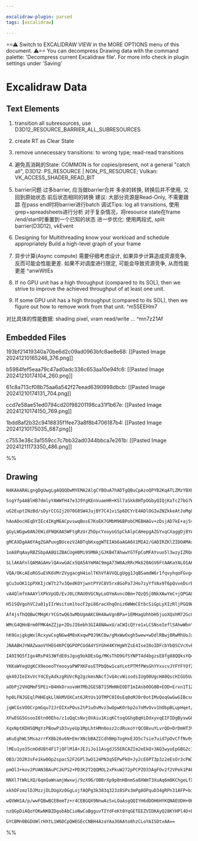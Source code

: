 ```yaml
---

excalidraw-plugin: parsed
tags: [excalidraw]

---
```

==⚠  Switch to EXCALIDRAW VIEW in the MORE OPTIONS menu of this document. ⚠== You can decompress Drawing data with the command palette: 'Decompress current Excalidraw file'. For more info check in plugin settings under 'Saving'


# Excalidraw Data
## Text Elements
1. transition all subresources, use D3D12_RESOURCE_BARRIER_ALL_SUBRESOURCES
2. create RT as Clear State
3. remove unnecessary transitions: to wrong type; read-read transitions
4. 避免高消耗的State: COMMON is for copies/present, not a general "catch all", D3D12: PS_RESOURCE | NON_PS_RESOURCE; Vulkan: VK_ACCESS_SHADER_READ_BIT
5. barrier问题
    过多barrier, 应当做barrier合并
    多余的转换, 转换后并不使用, 又回到原始状态
    前后状态相同的转换
    建议:
        大部分资源是Read-Only, 不需要跟踪
        在pass end时将barrier进行batch
    调试Tips:
        log all transitions, 使用grep+spreadsheets进行分析
        对于复杂情况，将resource state在frame /end/start时重置到一个已知的状态
    进一步优化:
        使用两段式, split barrier(D3D12), vkEvent
6. Designing for Multithreading
    know your workload and schedule appropriately
    Build a high-level graph of your frame
7. 异步计算(Async compute)
    需要仔细考虑设计, 如果异步计算造成资源竞争, 反而可能会性能更差.
    如果不对调度进行限定, 可能会导致资源竞争, 从而性能更差 ^anwWtlEs

1. If no GPU unit has a high throughput (compared to its SOL), then we strive to improve the achieved throughput of at least one unit.
2. If some GPU unit has a high throughput (compared to its SOL), then we figure out how to remove work from that unit. ^m5SEEHm7

对比具体的性能数据: shading pixel, vram read/write ... ^mn7z21Af

## Embedded Files
193bf21419340a70be6d2c09ad0963bfc8ae8e68: [[Pasted Image 20241210165246_376.png]]

b5984fef5eaa79c47ad0adc336c653aa10e94fc6: [[Pasted Image 20241210174104_260.png]]

61c8a713cf08b75aa6a542f27eead6390998dbcb: [[Pasted Image 20241210174131_704.png]]

ccd7e58ae51ed0794cd20f98201198ca31f1b67e: [[Pasted Image 20241210174150_769.png]]

1bdd8af2b32c9418835f1fee73a8f8b4706187b4: [[Pasted Image 20241210175035_687.png]]

c7553e38c3a1559cc7c7bb32ad0344bbca7e261b: [[Pasted Image 20241211173350_486.png]]

%%
## Drawing
```compressed-json
N4KAkARALgngDgUwgLgAQQQDwMYEMA2AlgCYBOuA7hADTgQBuCpAzoQPYB2KqATLZMzYBXUtiRoIACyhQ4zZAHoFAc0JRJQgEYA6bGwC2CgF7N6hbEcK4OCtptbErHALRY8RMpWdx8Q1TdIEfARcZgRmBShcZQUebQA2bQB2GjoghH0EDihmbgBtcDBQMBKIEm4IawoAdSh8AFFc/lLYRAqoLChUkshMbmceAA4AVgTBwZ4ARnjhgGZ42Z4ATkHZ

5sgYfp4ABlHB7dmlyYAWWfH47e3J9YgKEnVuaeHR+KSl7aSkk8HTpOGbyQIQjKaTcZ7bG7WZTBbgQwoCKCkNgAawQAGE2Pg2KQKgBiSYIAkE7qlTS4bDI5RIoQcYgYrE4iSI6zMOC4QLZEmQABmhHw+AAyrAYRJBB4uRBmIiUQhqvdJNw+PDJdLUUKYCL0GLyjdqSCOOFcmhrsq2GzsGpNsbLjcqcI4ABJYhG1B5AC6N255EyTu4HCE/JuhFpWAq

uG2EuptINzBd/sDyrCCGIj2O70G8SW4JujBY7C41viSp6DCYrE4ADlOGIwZNZkkeAtJoMg8wACLpDoptDcghhG6aYS0+rBTLZF3um5CODEXBdx5JWZnHjHSZLRszG5EDjIv0B/BbtgU5PcXv4fvKjqYLoSSbaVDMjisKD51AEfCoZhaQKCERiZjUKgQhhKgbazG2kw8AA+gASvUAoAPIAKowWi9RQQAQgAgjBMEOvUMFQVhAAyxFQQKSEYXBiEoW

hAoADocHEqDYIEc4IKgMEACpvswqBosE7KoEK7GMbM96BPobCMEBHAGv+zDsjAD7kE+aj5vID5sKgFBIhwygPvACAANyoGxxDOOZKksupnDMIxxz3oA/gmALKKgAbWYAEbaAOgBgAhbiJHRoGiCEALLBQhFaoIQfHctiLFmoQ4QKHAP5ZFAgEcGwUBvqgyhZEwBCoPREB4FA2CSG+/JFYBYEQTwaAAAoCrB8HIah9SoAAPqgFbhVBjXNTRbWmQAa

gGyLWGgw0ANJEWidFNQKAASWFtgRzUrZhDpcYxoyoGSpCkAlpCAHepgAZGYxqCXaggDj8YAWJr7YdTCAYAKXqAMr6gBaCg9R2ABAqgBuehdV23YAmvI+YANvGAEbGgEQ4AcCq/YAsHKAP7ygAUroBgATyoAe2qAAxKgD5yoA05qAG1OgCABgDl2ALJK0NE4AH26ADAqYPgyTqCAF96gB10cgDNXaggDkmoAFwmAGBKgAisYACXaAPRmMEhBZCEcP

gMCAXDgAA6YAgZGAPuxgBUcezV2ABTqbKxqgWTEIAb6aAGA6X1MIA2/GADIRZKlZIDOAMAxgCr0VxhByGzHAcxzWIGe+1lqS+dmAcjVIIHAADUrLmcwgIIDkFu84ACebq5dgCf2oAcXKALCagBC5oAowaAK2KgAw/4bP7CKIHFSuxGtergmSoAoesKGXpBQPrgCziYAdv6Y4AAHKAFRygBPuoAp+4+UTDOmx3gCm1oAGPKAGjKrvu1dyOACRygCt

1oA8PqAayRBZSbpAABQ1ZBACUgH0Mi9SMNkjGJKB4TAhwwYGTFpCoMFAYvuo5l3wzyIZRQqAwMXOnYmRFiXAxA3y0k/GVZMAYOK4DgMlM0h12LSwZhhIQfJQG4FQJIYEkhnDBEYB+KksDypsG5L/f+ldMiMSSPeQAQPqj0AIXRgB0723lhZgMAODYDivoOAQgOj7wZorQAK3KADG/QAwAGAEUwwAfdEMMAoAIM1AA55vQ5hgACBMAAhGQtAB7XoA

SLlAKAFnlQAMAGAHvlQAvwGACx5QA5AYmMAC9mgA73W0AzRRcMk620AGV6FtAAKaYALO1AKmLMYAH+1AAvgVo3RqBABzcgYqxdjIyUC4p0Cod4fbPlfN7L8mgi5/nCIBYCHE97QWoq1NCmEcJ4TWiRMiFEqItVovBRizFWIhA6JxHioR+KCUfv5BAYkJIZGkhxGk8lDRKSSbZJ8aAoDaV0pwAyrQTJmXFpZcWIy/ZPgcs5dy3k/JRACvxEKYUIpR

VQA/OKcAEoRGSuEVK6VMrZVygacgH4iolTKhVfAVVQLgUgg1JqBSamdW6r1fqvyhqoFGvgcaHBJozSwnNeCC1lqrUInBDaGEto7XvFvM6DM7pbxeh9Lef0GbAzplDcGsNEYo1QBjHGBNiZuyuuTKmtMIYMxZjPWeXM+ZC1FgsyW0tZaK1VonVAWtQh8T1kbLeFsrZlTto7Z28hhWe1ecsjSAckZB1DuHcWkcEDR2YLHBO9LZ6p0zrnAuGSS6fm2Q

gCu3oOK11pPXKIjcW7t27v3QedKOYjwntPYVC8V5rx8GoPa7JHo7zyYfVAx9T6pQvveDsrBlC330kc2Kz98Cv0kO/fSn9v7kJEAA0gQC2AgLAaA5gkDiDQLfHApEyUrAdGQca1AqD0HZWwSCPBCACE5XIHAEhZC/5FsoV0jgNDUDKJYWwjhXC9A8L4QgARrbhHiOkbI1Aijp3qJCfo4x5ion2McQo5xbjPE+NQH4oJe7wmRJsbYiUMVsgCkIEYcQ

vA4QlmfVAAAYlXPkVpUD/EvJ0LCRAU0VGCNyLoOYmAvncOBm+7QzQSj0NkXAwYmC+jQPGA8ppDr+AIHE68CT7yPmSZwFVaTLX/mySBPJA1CnoWwrhfChFynkUosCuidT7wNPYs03ibSQgdJtd0+ZUkZIDIQApYZFHRmaQmTpPSMyjKmXMos8tCmVn2Q4I5VArlPK+U6YFPZ4VIrRVinoU5iULlhGyNcrKmC7n5UecVOcLz3zvLyd8pjfyuo9QrH1

H51SQVgohVC2a81yIIrWsitsm1tocF2pi86racXhqOniz6WWmCEtbcSiGpLyXIzRljPGQ9W2MsJjTOmrLWbCp5gLEWYsQHOD5TLVA8tlZq1bRzUVOsJXGzy6QaVnmbatodk7F2Sq2Be35Kq/2qBA6BC1RckBur9WGuFaa7O+dC7hGLmIa15cx01zrg3JubdO69wHlVn1Y8p7stnoG1en4Q2b1G7vT5PBo2xrPlABNV9k2pvvhml+agc3iw/q2r+b

Af4jsfhQQBwCMHgKrYCGtwQ63wMbUgmAKC0H4AwVgnBPa+1EMHagUhhbH5juoXQxhM72GcO4bw/hgiFaiMkTI+RSjme7sFjo/dfij0ONbU4lx7jzbeN8eYm9wvQkRKPRKXAfC2Bi1YO+7giIhAIC3FhxaQIQQ3lQHeHgwxCgAF9mjFFKOUCQwwjBsCagAK2cDACsbY0TImGtIbY9BNAAA0ABaCEJSzIqIQfQ0QkA3D6GgZcyRjjbGOHMHgOwlivC

WMcG4QHnBrm0FMK4mZZjp+2DsJI6ebh3GIA8NAwxU/aCWIcQYre1xLCSNseIeflSAhwWbnYjlIITHiJMYYPw3jHEGEkSE+lNRftKFKJEqJ6TYnaKpVk7JUoSjJBSO0NI6SYg30yLfbIOSweVLyfk6pNSSkxDqRMqpZTykVDcFfMo78fof+KXUwh9RDRHgbgzRyRLRHgbRlRD9HRnR8gPRr97UcNUA8MgwQxE90BcBJhIwhxiAYw4x9wP89Vuxzcf

hK9GxjgkgWxlRcxywCxgNGw4M8xKxqwP0J9KC0w/gMxWwOxgh5wew+wDdlRBwj8RwMhUoJx4CSxpxZw+DzdFxlw6wc8VxDcdw9wEwSwsRjxiCzwLwSwy4oBgIKhEBaQ74n0+QEAkCIA1xZhNBuQphVxW9U9cBu9NAEB4hiAeBsBtglgQFvCFhbDsBBhcAEBBg3DBgJQq0CAP0CgegwATRYjJh4RJDShWJUNcN9wbc7dlRHd0BJAgEuJnB3hqhhoU

JNAABHJYWAZwaoVYHEG4KPCQGPOPCUdA4YSYGhH4KYHgWYZsE4IseI0oIDFcbYbQSCVcXvFcL4cvJcWvN/RvGYBIdo94WYK4RcSvKgksAfU3RUbvYvGYS4C4Sg1YKYNYZUKERfD/F/dfRkdACjC/XfAcckSkKMY/BkTfFke4zkT0PkQUYUH/bUFMS41fV/evBUNAYsZfF/b/CoAE7AvwSQPA4A00c0cA60JfSAaAp0CQz0RA4glA7ItAsMHgOE6M

IA9I9Q5fIgx4RsP4S3WfdE0sJgug9okDEsGg/MKsThD9GfSYNPT4d4bgzsE8fg88QQksYQ4cUccQuAqcGcdiYg9opcCYeYcfcfPvDQ4MXcck/DDQo8VEbQgQy4ucQwiQYwxwfSMw4ISwzQYYFYY4bkBAbkYYEIZwpYbACg3wkBbAJceIbAGYWYXATA7YBAXPbkP0iI9waI+EOI9YOIpIm4VIuANQ/ATIwoe3SAHIiAfQSQNEWYCgKaCgfQLCCgZQ

YKKaWYegUgKCX9eoeoTYeooyaPWPXKFosETPbQbw1caYLotPTMfPWsGhYYxscvJYFYFYOfZUOvBvYDY4RIYYYY/YHvW08YAYyALY0EcE20js/YT4XvSgs4P4efaED9Bkz/NfE/G46Ac/HfL4oQp4w/Wka494p8T4q/b9H46E0UR/QE5/YEuUUE9/X8r/P4mE78uEwA2MJEksUAi0WACAhkzE2AtAScBAquCwvEgggk4gUMCQXAWYEk3Ask5AzCvQ

qk40JIeIXvVcY4CEyAdkzgRUVcRg2gzkmsNAcfJvQ4cvWisodsIUg00UgcHA0QscHIGU5UaQ+UhcJU7o+IKfFYlQrU4iikyATQ/U08Q05/Y0l0CAM00w74q04giAcfQI5wusbAbkbYQYTQP4QM+IXAJvHgOwpIPVEBBYd4UcwYYgTQbATQCMqI/IaM1cuMnoZIyARM5M1MkodMsoIyso+qCgYPKCMosozAYIAUN3GCQYZQAATWcHoByvqiEEj0bM

aObPj2VHQMmF5PEi+B4HkOrxovmH7Mb2GESB715MmNHIODT1mIAsb0OG0B+EOD+Erxn1T1ZNKHXLN0WEcgbB+AmFOFn1HKWCPIuKAvPLeLPw+JvLfNJHvJeKfO2pfN2stN+I1H+LAqBJlH/OnJ4rPIQE/K1CuuVD1ARKItXIgBgtRPN0gJLEQuxNQp9AwpUrKEJNwuOAIsRO1MIOFJIOGC+G728I2NKHoroPqtOLZLLA5JYMVCsv2G6JWHiEFN4L

hp0LFNJGEqlPHHEqkLlNkMVOXCat6JRtUs1OTMPC0I0sEq0oMJ0r0otIMvQoqGwGwGIBcsn2CLaOTA+FzzFp2G5BWB2GqpWDwB6O5EmE0FeAqr0MjMCoSNjMSNCoTIbUipKFtzTOyKMq8rgHoGUFmArGcG92GE0GcDKIwiWDbG5DbFIGChKraDKuaITwgPXG0Fmq+AuDXGWBOBat4EzASHmFnNzyzCzHmExtKCnLBOA1eFGLeCnyXPGCYv7xNw3L

jqWCGsVOOCrpmGqu72JrOIXxPOus2tP1uOvMvz3wOpwKOrbp2o7oMvOvv1hObpBLupHqet/yfxLDeuhvNxAJRLgrRNtGpBgMBu/VxI5qwpwowOGChqIvxNIrht5NHNeB2GGAZLRseDaOYpxq5LBGeFn0nwFOyL4tJoEt0MppEOprEuQrCogEkoZvkMWsz1Gp4u3CUoPtKDUrJs0r0O2RNPQAFuUEtOFtvE0GIGICCLsM0EWGwFz2bFWGGA1odIQE

XFwEGG5GsooI6tn00Eho/z1uQqCsNvjOVAiu1KiqKCtoqGGhgBqHiDdxyvqEIFIDgByswGGGcEcEWkGFD30H9p/yaJbODuNEGEglGKsv5PGC7zOFZogALzrBGOVstzT3XHmAzz6unN5MouL0glHIoq+AzHrs2JLrN2eDvGRuGvaOmHTwnJLHOKbo2vRAvOfO337rvIP0OpCeOrCYeOvw/JAq/L/yCduqzvuqhMSeeuSenoAPesguNHnrAMXt+oQp

XqxNptKDHSQMgYzPBowPiD3vyeUp1MpLhtHMn0osz2cdRuxoYrQCOBvuYLvrQD+DrDmHT3VId1fujhgZ5vFKprEJpt/tlJkKPvkI8vH2z2z0Us3t1K5pFI/oRG0qML1n0vicMpFr+DmAQDOG9MwOeDdOwCSCec0BwZ4F8PL2OFebwBcsbE1v8s1BiJ6GCqNpKD/vYeac4ZiszP0GGAFFrMWn0BSAbIDtuPiRUZIKstGJ6Krst1eFmCb1jpornIor

aKuEghWL5MsazrrFXBb26u6N+EmrXNcbBAZICdhBHp7ogHxEJD5c7sie7uid7pOvCffNv0ycnp/Lgb/LmN4HHsleHtetydns+u+uKd5NKftHKeWaBtQeadQOwvQMqGReVaP1npqclDIvoLaIWHPp4svvYtWuoN6Y4FYu5LGpmC7wZKih4JmffopsgAlOIBEulN1bptWYVPWeqo3Er2ZYgHAd2agb1NmcOegHiVvHvAdDIQylQAAHF6okJZJQ1JBW

lMEu1yo35cmOdUBt4F17jQFlM1A+JEJiJo11AsgdJS5ERCAZIm2eEkQ+3AQ3wyoEpGBG2c1q2+EacyE5xUBBIpQacDRi2oAJdmJs3PwDAOIC2i2aQS2y2ycQQHxJ34Sa262DAG2tJIochhIEI23AIO23YKAOJeRlARAOJhAspJAEcr3JI+li1kQjkkR9Bj25293V2YkKASMzcrCs2c3tId2V2sED2K3j23qz362d9G3tJm3b373j3O3n3rVDo+2c

OB3/2O2R3sFe1kw0Op2spac52F2GPl3wO124PN3q5EPwPkO+Jy2cE6PT3p3z2eEsOr3cPW323AQn2X3gR32adp3v2f5lM/2ZIUcS0gODBQOso2On1OAoBX0ddwSGSf1/19BAMwR6iwMIM6CE3HS9q6L4NzACAkNIMmRUMEz9PMN7lqmSLShsRgRgxiMM30BEkN3c3uPb4v2UOBOq2hOsoRPL2m2b3JOH3pOu3iPe2OJ+34Eh2YFR2aOJ30Pp3GOs

pmOl3+kov2PUAN3BAuPC2kPS2+PD3K2T2QQMOL2xPkuW272pPCPZO33AgFOv2f2VPek1PAFNOQP1AwOqu1cNctc30P09dA2E2jdWXjRi8rdzasiSwYWJ0jApgsJuQFH2h0XKrHhVhxJK9eTfHK8rgq7Y7e8Ri3g/me9DhU707IBM62WaFMwdG/gZ8Jg1GAQNveB42OW0BTyrjhWeWiR+XHjBWj9uW7jTqB6J6lWZWbq5X0ngSMeXqcn4TVXCnYKg

NNXl7tWkLXQ/6qmQaWnamjWwxwj/9zX96/OBBrXp9p8nHBnmSa8XWmT3XuAq6m8KChgeLfX+Lua03g3Q2lnqeVmpLyKlxxza7Ld43E2YblRoGA2rPSMJAk5AAV60AHdFQAZXkfIrFAAHU0ADtjNASOEBO+VAU5TAIII+b0eZEBBQXSNQDibQP3yD6DioI3s3i3kxG3u30t80gyZ313mNd38yL3w6JpP37QPTl9JbvGz0fTszizxvPXqAVz2z6DBz

xkhDFzmzlDJMzzjDLDUgXz0GgLojfAQPg3k383q323z8SPx3mPg8OPquD34gRPn31AFP+biZRbozlSfXFQhAY3QfR4Lbm3cASQyoOBTpbge3aAQETIKDBf5oBgBKCgDCLu5H2H3EbkS/q/kkYqEQS/B0DofQIUYE7l3l+Hm/7AO/1KB/jIE/pHx82HqjzFbhUv+2QH/voF/QJMLqoFbJiAIOjf9H+z/bHv1XlaFBb+8AsAYgIybQCkmU9OAff0f4

wQVWH1A/p/wwFQBwBCEBemTz+r4CEBGQX9NnwAzSxLOaAsgQQIYH6dDOH6HYKQNAEUDH+0HQvlBns4f9+B4AkSI3CwgHQEcgIEBEm3QEcD9A9QWkNIKRAUA5BRlcNAjjEHkDwBaghHFxFKroAXiN/KtEiH5DB5+gFLOIPMAWoz4swXRA/uYMxD4Acq99ZIDsBpJN4Mw2edogfxdwGBN+1BAgPrlhBDVvCkEThooPoH6AiBrPJphAFMEH8qQJAbgZ

nzQGpDiAQoYOKwNKBZDgobAbCioNwCaBgguvTIYdFeKt0YqGETEEZVIDKAyQ28KYHPl4D+D2hbQkYsMH3gSgxYb7fAOyAqCNDmh3RCELwAUoTDxh3Q3odEPYGpQkBqIKgbpgUFjoxYIYQ6BaTQAxUsgpQ8obrlIAz82GRAJMuMkOGrcOAaFA4UcOgp8Jtwy3c4dELsBu5ZMOQAUJcLgCFDihlwsoamwpqVBsAL4RgFxDYCYhghJYBolqHSCAj8wa

GYCBMn0BGDUWlrHXtL1W6DCpQWEGEcCNBH4AzaYAa3OAAto8hzCLoYAISOtxAA==
```
%%